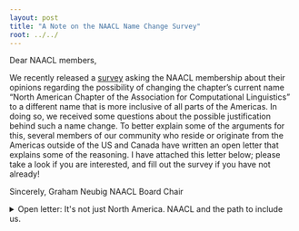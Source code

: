 ```yaml
---
layout: post
title: "A Note on the NAACL Name Change Survey"
root: ../../
---
```


Dear NAACL members,

We recently released a [survey](https://forms.gle/r8SWiu8goG79kwFH8) asking the NAACL membership about their opinions regarding the possibility of changing the chapter’s current name “North American Chapter of the Association for Computational Linguistics” to a different name that is more inclusive of all parts of the Americas. In doing so, we received some questions about the possible justification behind such a name change. To better explain some of the arguments for this, several members of our community who reside or originate from the Americas outside of the US and Canada have written an open letter that explains some of the reasoning. I have attached this letter below; please take a look if you are interested, and fill out the survey if you have not already!

Sincerely,
Graham Neubig
NAACL Board Chair

<details>
<summary>Open letter: It's not just North America. NAACL and the path to include us.</summary>

## It's not just North America. NAACL and the path to include us.

Our NAACL chapter has a long tradition of being the meeting point and union our our area. During its long history, we have managed to put our association and conference at the center of the latest advances in NLP and computational linguistics, gaining strong recognition. Canada and the United States have traditionally played a central role in the academic production of the chapter. However, in recent years, we have had an increasing presence of scientists from other countries in the Americas. In fact, as a recognition of the growing numbers and engagement from other countries in the American continent, the NAACL board updated its mandate to represent all of the Americas. Still, this update is not reflected in the name of the chapter or the acronym of the conference hosted by the chapter, which leads to a more fundamental question. Why have we restricted our chapter name and as a consequence, the conference acronym, to two or three countries? Latin America and other regions do not understand this unintended division. But let us give some context on how regional conceptions differ on this side of the world.

### Americas, America, South and North?

This discussion arises from a cultural clash that makes it difficult to understand the vision of others. For most English-speaking countries, the landmass west of Europe and Africa, across the Atlantic Ocean, is divided into two continents: North and South America. Under this definition, the North includes all countries from Canada to Panama(including Central America and the Caribbean region). Under this definition Central America and the Caribbean regions are largely invisibilized. On the other hand, it might be natural to divide this land mass into cultural areas: Latin America, the Caribbean, and the North (only the USA and Canada). However, the existence of regions does not lead to the existence of different continents. In contrast, for Latin American countries, the term America is defined, understood, and used to refer to a single continent, with various regions, but without abrupt divisions. In fact, in Latin America, we consider everyone, from the north pole to the south pole of the American continent as Americans.

### Our proposal

With the growing "southern" NLP scientific community becoming more integrated with ACL, we have started to ask: where is our place in ACL? The initial thought was that the North American Chapter (NAACL) would be the appropriate place to participate. From our integrationist perspective, where America is considered a continent and not just a country, we started working with the NAACL community. Fortunately, NAACL has been open and welcoming, and together we have established a mandate that includes Central and South America.

_"The North American Chapter of the Association for Computational Linguistics (NAACL) provides a regional focus for members of the Association for Computational Linguistics (ACL) in **North America as well as in Central and South America**, organizes annual conferences, promotes cooperation and information exchange among related scientific and professional societies, encourages and facilitates ACL membership by people and institutions in **the Americas**, and provides a source of information on regional activities for the ACL Executive Committee.”_ ([link to NAACL Constitution]({{ site.baseurl }}/policies/constitution.html))

Given our pleasant experience, working side by side with researchers from all regions, both in the organization of conferences and in the executive bodies, and that we want to increase further the participation from Latin American communities, we believe it is essential to take a significant step: to translate this mandate and continental unity into the name of our conference. Therefore, NAACL's name should reflect the diversity and encourage greater integration of all regions within what we consider the American continent.

Our goals are:
* Include not only Canada and the USA with Latin America. We must also include the Caribbean region, and the indigenous nations.
* Make all researchers in the Americas feel included and welcomed. NAACL has a mandate for the entire continent, and we aim to have this reflected in the name of our conference and organization.
* We also want the North American countries to feel identified with the name.

Therefore, Pan American, American Continent, Nations of America, the Americas, are all options cast to achieve this objective. But each of these options also has its downsides: Panamerica has traditionally been related to regional hegemonic policies; America is confused with the identification of the US.

Of course, as has been expressed by other members, changing the name of our conference also carries risks. The most important, and one that has been constantly mentioned, is the value that the NAACL acronym carries, and the prestige it has earned. While this is an important factor to consider, it must also be remembered that other important conferences in nearby areas have changed their names with the idea of including communities (example: NIPS changed its name to NeurIPS, without losing its importance or reputation).

### To conclude

In the [survey](https://forms.gle/r8SWiu8goG79kwFH8) that the NAACL board has published, we hope to hear the sentiment of the community. Its observations and inclinations. If we should change the name of the conference or not. If so, what the most viable alternatives for it are. We hope to be able to achieve the objective of integrating all members of our community, to make an inclusive space, and at the same time ensure the scientific excellence that has allowed us to be one of the top NLP and CL conferences.

Manuel Mager (Amazon) </ br>
Tiago Torrent (Universidade Federal de Juiz de Fora | FrameNet Brasil)  </ br>
Edgar Altszyler (Quantit | Universidad de Buenos Aires, Argentina)  </ br>
Luciana Benotti (Universidad Nacional de Córdoba | CONICET, Argentina)  </ br>
Aiala Rosá (Universidad de la República, Uruguay)  </ br>
Luis Chiruzzo (Universidad de la República, Uruguay)  </ br>
Thamar Solorio (University of Houston | MBZUAI)

</details>
